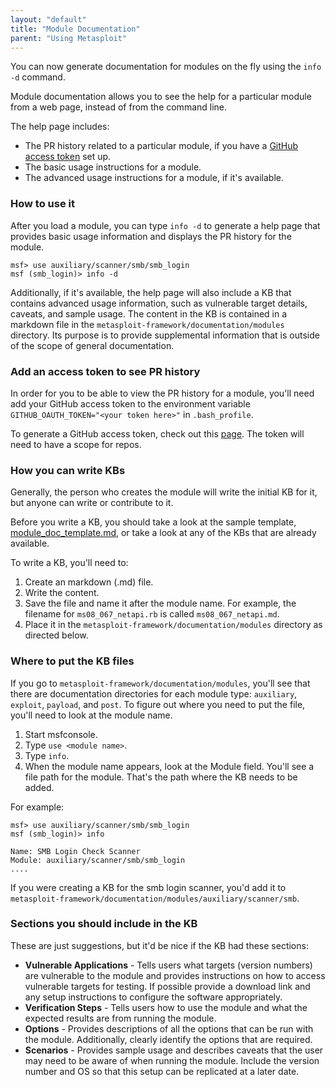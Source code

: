 ```yaml
---
layout: "default"
title: "Module Documentation"
parent: "Using Metasploit"
---
```


You can now generate documentation for modules on the fly using the ```info -d``` command. 

Module documentation allows you to see the help for a particular module from a web page, instead of from the command line. 

The help page includes:

 - The PR history related to a particular module, if you have a [GitHub access token](https://help.github.com/articles/creating-an-access-token-for-command-line-use/) set up. 
 - The basic usage instructions for a module. 
 - The advanced usage instructions for a module, if it's available.

### How to use it
After you load a module, you can type ```info -d``` to generate a help page that provides basic usage information and displays the PR history for the module. 

```
msf> use auxiliary/scanner/smb/smb_login
msf (smb_login)> info -d
```

Additionally, if it's available, the help page will also include a KB that contains advanced usage information, such as vulnerable target details, caveats, and sample usage. The content in the KB is contained in a markdown file in the `metasploit-framework/documentation/modules` directory.  Its purpose is to provide supplemental information that is outside of the scope of general documentation. 


### Add an access token to see PR history

In order for you to be able to view the PR history for a module, you'll need add your GitHub access token to the environment variable `GITHUB_OAUTH_TOKEN="<your token here>"` in `.bash_profile`.

To generate a GitHub access token, check out this [page](https://help.github.com/articles/creating-an-access-token-for-command-line-use/). The token will need to have a scope for repos. 

### How you can write KBs

Generally, the person who creates the module will write the initial KB for it, but anyone can write or contribute to it. 

Before you write a KB, you should take a look at the sample template, [module_doc_template.md](https://github.com/rapid7/metasploit-framework/blob/master/documentation/modules/module_doc_template.md), or take a look at any of the KBs that are already available. 

To write a KB, you'll need to: 

 1. Create an markdown (.md) file. 
 2. Write the content. 
 2. Save the file and name it after the module name. For example, the filename for `ms08_067_netapi.rb` is called `ms08_067_netapi.md`. 
 2. Place it in the `metasploit-framework/documentation/modules` directory as directed below.

### Where to put the KB files

If you go to `metasploit-framework/documentation/modules`, you'll see that there are documentation directories for each module type: `auxiliary`, `exploit`, `payload`, and `post`. To figure out where you need to put the file, you'll need to look at the module name.

 1. Start msfconsole.
 2. Type ```use <module name>```.
 3. Type ```info```.
 4. When the module name appears, look at the Module field. You'll see a file path for the module. That's the path where the KB needs to be added. 

For example:

```
msf> use auxiliary/scanner/smb/smb_login
msf (smb_login)> info

Name: SMB Login Check Scanner
Module: auxiliary/scanner/smb/smb_login
....
```

If you were creating a KB for the smb login scanner, you'd add it to ```metasploit-framework/documentation/modules/auxiliary/scanner/smb```. 

### Sections you should include in the KB

These are just suggestions, but it'd be nice if the KB had these sections:

 - **Vulnerable Applications** - Tells users what targets (version numbers) are vulnerable to the module and provides instructions on how to access vulnerable targets for testing.  If possible provide a download link and any setup instructions to configure the software appropriately.
 - **Verification Steps** - Tells users how to use the module and what the expected results are from running the module. 
 - **Options** - Provides descriptions of all the options that can be run with the module. Additionally, clearly identify the options that are required. 
 - **Scenarios** - Provides sample usage and describes caveats that the user may need to be aware of when running the module. Include the version number and OS so that this setup can be replicated at a later date.